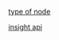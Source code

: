 [type of node](https://medium.com/coinmonks/the-bitcoin-network-6713cb8713d)

[insight api](https://github.com/dgbholdings/insight-api)
